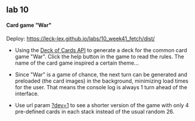 ## lab 10

#### Card game "War"

Deploy: https://leck-lex.github.io/labs/10_week41_fetch/dist/

- Using the [Deck of Cards API](https://deckofcardsapi.com/) to generate a deck for the common card game "War". Click the help button in the game to read the rules. The name of the card game inspired a certain theme...

- Since "War" is a game of chance, the next turn can be generated and preloaded (the card images) in the background, minimizing load times for the user. That means the console log is always 1 turn ahead of the interface.

- Use url param [?dev=1](https://leck-lex.github.io/labs/10_week41_fetch/dist/?dev=1) to see a shorter version of the game with only 4 pre-defined cards in each stack instead of the usual random 26.
